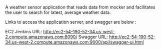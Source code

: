 A weather sensor application that reads data from mocker and facilitates the user to search for latest, average weather data.

Links to access the application server, and swagger are below :

EC2 Jenkins URL: http://ec2-54-190-52-34.us-west-2.compute.amazonaws.com:8090/
Swagger URL: http://ec2-54-190-52-34.us-west-2.compute.amazonaws.com:9000/api/swagger-ui.html